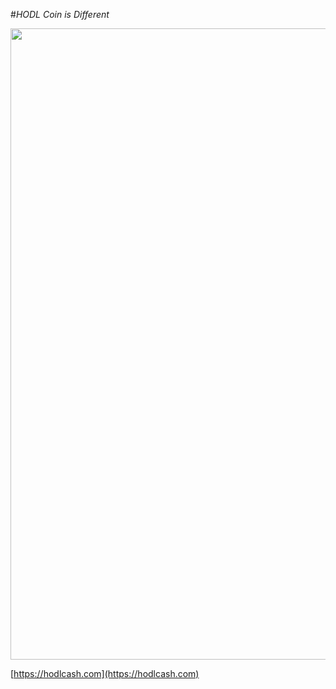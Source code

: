 #*HODL Coin is Different* 

<img src="https://hodlcash.com/img/hodlcash-header2.png?w1720=&h274" width="1010">

[https://hodlcash.com](https://hodlcash.com)
